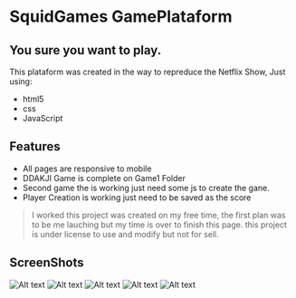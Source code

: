 # SquidGames GamePlataform
## You sure you want to play.

This plataform was created in the way to repreduce the Netflix Show,
Just using:

- html5
- css
- JavaScript

## Features

- All pages are responsive to mobile
- DDAKJI Game is complete on Game1 Folder
- Second game the <canvas> is working just need some js to create the gane.
- Player Creation is working just need to be saved as the score

> I worked this project was created on my free time, 
the first plan was to be me lauching but my time is over to finish this page.
this project is under license to use and modify but not for sell.

## ScreenShots
![Alt text](https://i.ibb.co/rFqZjfV/Capturar.png "a")
![Alt text](https://i.ibb.co/59v9H8J/2.png "a")
![Alt text](https://i.ibb.co/jfzRYqR/3.png "a")
![Alt text](https://i.ibb.co/jfzRYqR/3.png "a")
![Alt text](https://i.ibb.co/jf7X7Kh/4.png "a")



